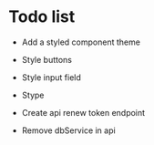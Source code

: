 # Todo list

* Add a styled component theme
* Style buttons
* Style input field
* Stype <p>

* Create api renew token endpoint
* Remove dbService in api